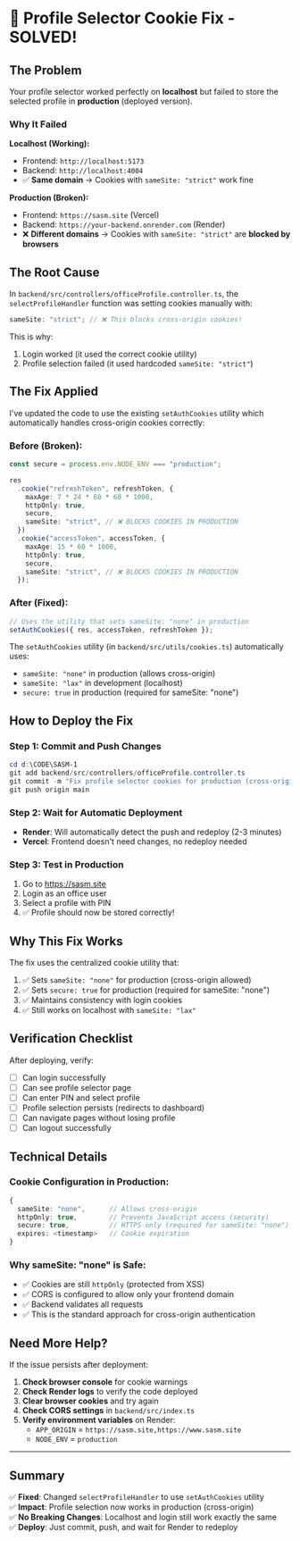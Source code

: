 # 🔧 Profile Selector Cookie Fix - SOLVED!

## The Problem

Your profile selector worked perfectly on **localhost** but failed to store the selected profile in **production** (deployed version).

### Why It Failed

**Localhost (Working):**

- Frontend: `http://localhost:5173`
- Backend: `http://localhost:4004`
- ✅ **Same domain** → Cookies with `sameSite: "strict"` work fine

**Production (Broken):**

- Frontend: `https://sasm.site` (Vercel)
- Backend: `https://your-backend.onrender.com` (Render)
- ❌ **Different domains** → Cookies with `sameSite: "strict"` are **blocked by browsers**

## The Root Cause

In `backend/src/controllers/officeProfile.controller.ts`, the `selectProfileHandler` function was setting cookies manually with:

```typescript
sameSite: "strict"; // ❌ This blocks cross-origin cookies!
```

This is why:

1. Login worked (it used the correct cookie utility)
2. Profile selection failed (it used hardcoded `sameSite: "strict"`)

## The Fix Applied

I've updated the code to use the existing `setAuthCookies` utility which automatically handles cross-origin cookies correctly:

### Before (Broken):

```typescript
const secure = process.env.NODE_ENV === "production";

res
  .cookie("refreshToken", refreshToken, {
    maxAge: 7 * 24 * 60 * 60 * 1000,
    httpOnly: true,
    secure,
    sameSite: "strict", // ❌ BLOCKS COOKIES IN PRODUCTION
  })
  .cookie("accessToken", accessToken, {
    maxAge: 15 * 60 * 1000,
    httpOnly: true,
    secure,
    sameSite: "strict", // ❌ BLOCKS COOKIES IN PRODUCTION
  });
```

### After (Fixed):

```typescript
// Uses the utility that sets sameSite: "none" in production
setAuthCookies({ res, accessToken, refreshToken });
```

The `setAuthCookies` utility (in `backend/src/utils/cookies.ts`) automatically uses:

- `sameSite: "none"` in production (allows cross-origin)
- `sameSite: "lax"` in development (localhost)
- `secure: true` in production (required for sameSite: "none")

## How to Deploy the Fix

### Step 1: Commit and Push Changes

```powershell
cd d:\CODE\SASM-1
git add backend/src/controllers/officeProfile.controller.ts
git commit -m "Fix profile selector cookies for production (cross-origin)"
git push origin main
```

### Step 2: Wait for Automatic Deployment

- **Render**: Will automatically detect the push and redeploy (2-3 minutes)
- **Vercel**: Frontend doesn't need changes, no redeploy needed

### Step 3: Test in Production

1. Go to https://sasm.site
2. Login as an office user
3. Select a profile with PIN
4. ✅ Profile should now be stored correctly!

## Why This Fix Works

The fix uses the centralized cookie utility that:

1. ✅ Sets `sameSite: "none"` for production (cross-origin allowed)
2. ✅ Sets `secure: true` for production (required for sameSite: "none")
3. ✅ Maintains consistency with login cookies
4. ✅ Still works on localhost with `sameSite: "lax"`

## Verification Checklist

After deploying, verify:

- [ ] Can login successfully
- [ ] Can see profile selector page
- [ ] Can enter PIN and select profile
- [ ] Profile selection persists (redirects to dashboard)
- [ ] Can navigate pages without losing profile
- [ ] Can logout successfully

## Technical Details

### Cookie Configuration in Production:

```typescript
{
  sameSite: "none",      // Allows cross-origin
  httpOnly: true,        // Prevents JavaScript access (security)
  secure: true,          // HTTPS only (required for sameSite: "none")
  expires: <timestamp>   // Cookie expiration
}
```

### Why sameSite: "none" is Safe:

- ✅ Cookies are still `httpOnly` (protected from XSS)
- ✅ CORS is configured to allow only your frontend domain
- ✅ Backend validates all requests
- ✅ This is the standard approach for cross-origin authentication

## Need More Help?

If the issue persists after deployment:

1. **Check browser console** for cookie warnings
2. **Check Render logs** to verify the code deployed
3. **Clear browser cookies** and try again
4. **Check CORS settings** in `backend/src/index.ts`
5. **Verify environment variables** on Render:
   - `APP_ORIGIN` = `https://sasm.site,https://www.sasm.site`
   - `NODE_ENV` = `production`

---

## Summary

✅ **Fixed**: Changed `selectProfileHandler` to use `setAuthCookies` utility  
✅ **Impact**: Profile selection now works in production (cross-origin)  
✅ **No Breaking Changes**: Localhost and login still work exactly the same  
✅ **Deploy**: Just commit, push, and wait for Render to redeploy
